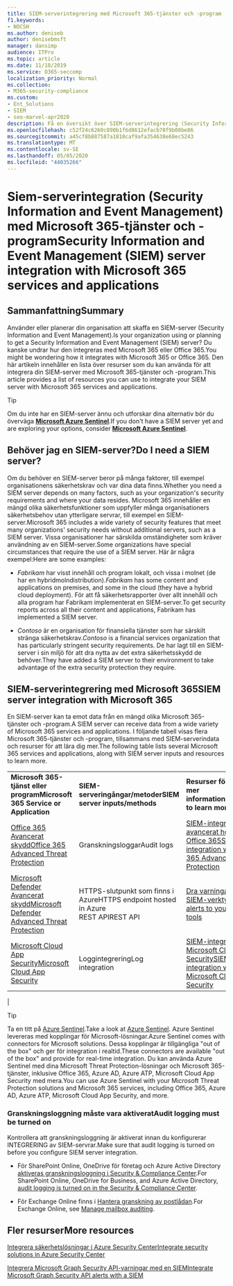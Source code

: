 ```yaml
---
title: SIEM-serverintegrering med Microsoft 365-tjänster och -program
f1.keywords:
- NOCSH
ms.author: deniseb
author: denisebmsft
manager: dansimp
audience: ITPro
ms.topic: article
ms.date: 11/18/2019
ms.service: O365-seccomp
localization_priority: Normal
ms.collection:
- M365-security-compliance
ms.custom:
- Ent_Solutions
- SIEM
- seo-marvel-apr2020
description: Få en översikt över SIEM-serverintegrering (Security Information and Event Management) med dina Microsoft 365-molntjänster och -program
ms.openlocfilehash: c52f24c6260c890b1f6d8612efacb78f9b08be86
ms.sourcegitcommit: a45cf8b887587a1810caf9afa354638e68ec5243
ms.translationtype: MT
ms.contentlocale: sv-SE
ms.lasthandoff: 05/05/2020
ms.locfileid: "44035266"
---
```

# <a name="security-information-and-event-management-siem-server-integration-with-microsoft-365-services-and-applications"></a><span data-ttu-id="b093c-103">Siem-serverintegration (Security Information and Event Management) med Microsoft 365-tjänster och -program</span><span class="sxs-lookup"><span data-stu-id="b093c-103">Security Information and Event Management (SIEM) server integration with Microsoft 365 services and applications</span></span>

## <a name="summary"></a><span data-ttu-id="b093c-104">Sammanfattning</span><span class="sxs-lookup"><span data-stu-id="b093c-104">Summary</span></span>

<span data-ttu-id="b093c-105">Använder eller planerar din organisation att skaffa en SIEM-server (Security Information and Event Management).</span><span class="sxs-lookup"><span data-stu-id="b093c-105">Is your organization using or planning to get a Security Information and Event Management (SIEM) server?</span></span> <span data-ttu-id="b093c-106">Du kanske undrar hur den integreras med Microsoft 365 eller Office 365.</span><span class="sxs-lookup"><span data-stu-id="b093c-106">You might be wondering how it integrates with Microsoft 365 or Office 365.</span></span> <span data-ttu-id="b093c-107">Den här artikeln innehåller en lista över resurser som du kan använda för att integrera din SIEM-server med Microsoft 365-tjänster och -program.</span><span class="sxs-lookup"><span data-stu-id="b093c-107">This article provides a list of resources you can use to integrate your SIEM server with Microsoft 365 services and applications.</span></span>

> [!TIP]
> <span data-ttu-id="b093c-108">Om du inte har en SIEM-server ännu och utforskar dina alternativ bör du överväga **[Microsoft Azure Sentinel](https://docs.microsoft.com/azure/sentinel/overview)**.</span><span class="sxs-lookup"><span data-stu-id="b093c-108">If you don't have a SIEM server yet and are exploring your options, consider **[Microsoft Azure Sentinel](https://docs.microsoft.com/azure/sentinel/overview)**.</span></span>

## <a name="do-i-need-a-siem-server"></a><span data-ttu-id="b093c-109">Behöver jag en SIEM-server?</span><span class="sxs-lookup"><span data-stu-id="b093c-109">Do I need a SIEM server?</span></span>

<span data-ttu-id="b093c-110">Om du behöver en SIEM-server beror på många faktorer, till exempel organisationens säkerhetskrav och var dina data finns.</span><span class="sxs-lookup"><span data-stu-id="b093c-110">Whether you need a SIEM server depends on many factors, such as your organization's security requirements and where your data resides.</span></span> <span data-ttu-id="b093c-111">Microsoft 365 innehåller en mängd olika säkerhetsfunktioner som uppfyller många organisationers säkerhetsbehov utan ytterligare servrar, till exempel en SIEM-server.</span><span class="sxs-lookup"><span data-stu-id="b093c-111">Microsoft 365 includes a wide variety of security features that meet many organizations' security needs without additional servers, such as a SIEM server.</span></span> <span data-ttu-id="b093c-112">Vissa organisationer har särskilda omständigheter som kräver användning av en SIEM-server.</span><span class="sxs-lookup"><span data-stu-id="b093c-112">Some organizations have special circumstances that require the use of a SIEM server.</span></span> <span data-ttu-id="b093c-113">Här är några exempel:</span><span class="sxs-lookup"><span data-stu-id="b093c-113">Here are some examples:</span></span>

- <span data-ttu-id="b093c-114">*Fabrikam* har visst innehåll och program lokalt, och vissa i molnet (de har en hybridmolndistribution).</span><span class="sxs-lookup"><span data-stu-id="b093c-114">*Fabrikam* has some content and applications on premises, and some in the cloud (they have a hybrid cloud deployment).</span></span> <span data-ttu-id="b093c-115">För att få säkerhetsrapporter över allt innehåll och alla program har Fabrikam implementerat en SIEM-server.</span><span class="sxs-lookup"><span data-stu-id="b093c-115">To get security reports across all their content and applications, Fabrikam has implemented a SIEM server.</span></span>

- <span data-ttu-id="b093c-116">*Contoso* är en organisation för finansiella tjänster som har särskilt stränga säkerhetskrav.</span><span class="sxs-lookup"><span data-stu-id="b093c-116">*Contoso* is a financial services organization that has particularly stringent security requirements.</span></span> <span data-ttu-id="b093c-117">De har lagt till en SIEM-server i sin miljö för att dra nytta av det extra säkerhetsskydd de behöver.</span><span class="sxs-lookup"><span data-stu-id="b093c-117">They have added a SIEM server to their environment to take advantage of the extra security protection they require.</span></span>

## <a name="siem-server-integration-with-microsoft-365"></a><span data-ttu-id="b093c-118">SIEM-serverintegrering med Microsoft 365</span><span class="sxs-lookup"><span data-stu-id="b093c-118">SIEM server integration with Microsoft 365</span></span>

<span data-ttu-id="b093c-119">En SIEM-server kan ta emot data från en mängd olika Microsoft 365-tjänster och -program.</span><span class="sxs-lookup"><span data-stu-id="b093c-119">A SIEM server can receive data from a wide variety of Microsoft 365 services and applications.</span></span> <span data-ttu-id="b093c-120">I följande tabell visas flera Microsoft 365-tjänster och -program, tillsammans med SIEM-serverindata och resurser för att lära dig mer.</span><span class="sxs-lookup"><span data-stu-id="b093c-120">The following table lists several Microsoft 365 services and applications, along with SIEM server inputs and resources to learn more.</span></span>

||||
|---|---|---|
|<span data-ttu-id="b093c-121">**Microsoft 365-tjänst eller program**</span><span class="sxs-lookup"><span data-stu-id="b093c-121">**Microsoft 365 Service or Application**</span></span>|<span data-ttu-id="b093c-122">**SIEM-serveringångar/metoder**</span><span class="sxs-lookup"><span data-stu-id="b093c-122">**SIEM server inputs/methods**</span></span>|<span data-ttu-id="b093c-123">**Resurser för att få mer information**</span><span class="sxs-lookup"><span data-stu-id="b093c-123">**Resources to learn more**</span></span>|
|[<span data-ttu-id="b093c-124">Office 365 Avancerat skydd</span><span class="sxs-lookup"><span data-stu-id="b093c-124">Office 365 Advanced Threat Protection</span></span>](office-365-atp.md)|<span data-ttu-id="b093c-125">Granskningsloggar</span><span class="sxs-lookup"><span data-stu-id="b093c-125">Audit logs</span></span>|[<span data-ttu-id="b093c-126">SIEM-integrering med avancerat hotskydd i Office 365</span><span class="sxs-lookup"><span data-stu-id="b093c-126">SIEM integration with Office 365 Advanced Threat Protection</span></span>](siem-integration-with-office-365-ti.md)|
|[<span data-ttu-id="b093c-127">Microsoft Defender Avancerat skydd</span><span class="sxs-lookup"><span data-stu-id="b093c-127">Microsoft Defender Advanced Threat Protection</span></span>](https://docs.microsoft.com/windows/security/threat-protection/)|<span data-ttu-id="b093c-128">HTTPS-slutpunkt som finns i Azure</span><span class="sxs-lookup"><span data-stu-id="b093c-128">HTTPS endpoint hosted in Azure</span></span> <br/><span data-ttu-id="b093c-129">REST API</span><span class="sxs-lookup"><span data-stu-id="b093c-129">REST API</span></span>|[<span data-ttu-id="b093c-130">Dra varningar till dina SIEM-verktyg</span><span class="sxs-lookup"><span data-stu-id="b093c-130">Pull alerts to your SIEM tools</span></span>](https://docs.microsoft.com/windows/security/threat-protection/microsoft-defender-atp/configure-siem)|
|[<span data-ttu-id="b093c-131">Microsoft Cloud App Security</span><span class="sxs-lookup"><span data-stu-id="b093c-131">Microsoft Cloud App Security</span></span>](https://docs.microsoft.com/cloud-app-security/what-is-cloud-app-security)|<span data-ttu-id="b093c-132">Loggintegrering</span><span class="sxs-lookup"><span data-stu-id="b093c-132">Log integration</span></span>|[<span data-ttu-id="b093c-133">SIEM-integrering med Microsoft Cloud App Security</span><span class="sxs-lookup"><span data-stu-id="b093c-133">SIEM integration with Microsoft Cloud App Security</span></span>](https://docs.microsoft.com/cloud-app-security/siem)|
|

> [!TIP]
> <span data-ttu-id="b093c-134">Ta en titt på [Azure Sentinel](https://docs.microsoft.com/azure/sentinel/overview).</span><span class="sxs-lookup"><span data-stu-id="b093c-134">Take a look at [Azure Sentinel](https://docs.microsoft.com/azure/sentinel/overview).</span></span> <span data-ttu-id="b093c-135">Azure Sentinel levereras med kopplingar för Microsoft-lösningar.</span><span class="sxs-lookup"><span data-stu-id="b093c-135">Azure Sentinel comes with connectors for Microsoft solutions.</span></span> <span data-ttu-id="b093c-136">Dessa kopplingar är tillgängliga "out of the box" och ger för integration i realtid.</span><span class="sxs-lookup"><span data-stu-id="b093c-136">These connectors are available "out of the box" and provide for real-time integration.</span></span> <span data-ttu-id="b093c-137">Du kan använda Azure Sentinel med dina Microsoft Threat Protection-lösningar och Microsoft 365-tjänster, inklusive Office 365, Azure AD, Azure ATP, Microsoft Cloud App Security med mera.</span><span class="sxs-lookup"><span data-stu-id="b093c-137">You can use Azure Sentinel with your Microsoft Threat Protection solutions and Microsoft 365 services, including Office 365, Azure AD, Azure ATP, Microsoft Cloud App Security, and more.</span></span>

### <a name="audit-logging-must-be-turned-on"></a><span data-ttu-id="b093c-138">Granskningsloggning måste vara aktiverat</span><span class="sxs-lookup"><span data-stu-id="b093c-138">Audit logging must be turned on</span></span>

<span data-ttu-id="b093c-139">Kontrollera att granskningsloggning är aktiverat innan du konfigurerar INTEGRERING av SIEM-servrar.</span><span class="sxs-lookup"><span data-stu-id="b093c-139">Make sure that audit logging is turned on before you configure SIEM server integration.</span></span>

- <span data-ttu-id="b093c-140">För SharePoint Online, OneDrive för företag och Azure Active Directory [aktiveras granskningsloggning i Security & Compliance Center](../../compliance/turn-audit-log-search-on-or-off.md).</span><span class="sxs-lookup"><span data-stu-id="b093c-140">For SharePoint Online, OneDrive for Business, and Azure Active Directory, [audit logging is turned on in the Security & Compliance Center](../../compliance/turn-audit-log-search-on-or-off.md).</span></span>

- <span data-ttu-id="b093c-141">För Exchange Online finns i [Hantera granskning av postlådan](../../compliance/enable-mailbox-auditing.md).</span><span class="sxs-lookup"><span data-stu-id="b093c-141">For Exchange Online, see [Manage mailbox auditing](../../compliance/enable-mailbox-auditing.md).</span></span>

## <a name="more-resources"></a><span data-ttu-id="b093c-142">Fler resurser</span><span class="sxs-lookup"><span data-stu-id="b093c-142">More resources</span></span>

[<span data-ttu-id="b093c-143">Integrera säkerhetslösningar i Azure Security Center</span><span class="sxs-lookup"><span data-stu-id="b093c-143">Integrate security solutions in Azure Security Center</span></span>](https://docs.microsoft.com/azure/security-center/security-center-partner-integration#exporting-data-to-a-siem)

[<span data-ttu-id="b093c-144">Integrera Microsoft Graph Security API-varningar med en SIEM</span><span class="sxs-lookup"><span data-stu-id="b093c-144">Integrate Microsoft Graph Security API alerts with a SIEM</span></span>](https://docs.microsoft.com/graph/security-integration)

